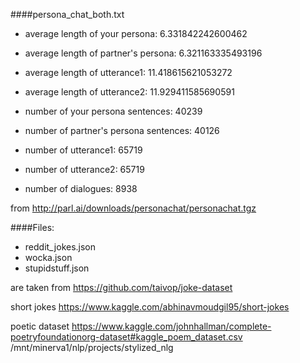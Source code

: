 ####persona_chat_both.txt

* average length of  your persona:  6.331842242600462
* average length of partner's persona:  6.321163335493196
* average length of  utterance1:  11.418615621053272
* average length of  utterance2:  11.929411585690591


* number of your persona sentences:  40239
* number of partner's  persona sentences:  40126
* number of utterance1:  65719
* number of utterance2:  65719


* number of dialogues: 8938
 
from http://parl.ai/downloads/personachat/personachat.tgz 
 
####Files: 
* reddit_jokes.json
* wocka.json
* stupidstuff.json

are taken from 
https://github.com/taivop/joke-dataset

short jokes
https://www.kaggle.com/abhinavmoudgil95/short-jokes

poetic dataset
https://www.kaggle.com/johnhallman/complete-poetryfoundationorg-dataset#kaggle_poem_dataset.csv
/mnt/minerva1/nlp/projects/stylized_nlg